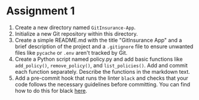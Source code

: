 # Assignment 1

1. Create a new directory named `GitInsurance-App`.
2. Initialize a new Git repository within this directory.
3. Create a simple README.md with the title "GitInsurance App" and a brief description of the project and a `.gitignore` file to ensure unwanted files like `pycache` or `.env` aren't tracked by Git.
4. Create a Python script named policy.py and add basic functions like `add_policy()`, `remove_policy()`, and `list_policies()`. Add and commit each function separately. Describe the functions in the markdown text.
5. Add a pre-commit hook that runs the linter `black` and checks that your code follows the necessary guidelines before committing. You can find how to do this for black [here](https://black.readthedocs.io/en/stable/integrations/source_version_control.html).
 